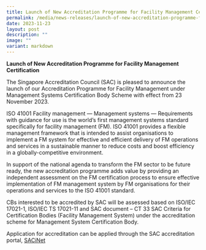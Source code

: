 ```yaml
---
title: Launch of New Accreditation Programme for Facility Management Certification
permalink: /media/news-releases/launch-of-new-accreditation-programme-for-facility-management-certification/
date: 2023-11-23
layout: post
description: ""
image: ""
variant: markdown
---
```

**Launch of New Accreditation Programme for Facility Management Certification**

The Singapore Accreditation Council (SAC) is pleased to announce the launch of our Accreditation Programme for Facility Management under Management Systems Certification Body Scheme with effect from 23 November 2023.

ISO 41001 Facility management — Management systems — Requirements with guidance for use is the world’s first management systems standard specifically for facility management (FM). ISO 41001 provides a flexible management framework that is intended to assist organisations to implement a FM system for effective and efficient delivery of FM operations and services in a sustainable manner to reduce costs and boost efficiency in a globally-competitive environment.

In support of the national agenda to transform the FM sector to be future ready, the new accreditation programme adds value by providing an independent assessment on the FM certification process to ensure effective implementation of FM management system by FM organisations for their operations and services to the ISO 41001 standard.

CBs interested to be accredited by SAC will be assessed based on ISO/IEC 17021-1, ISO/IEC TS 17021-11 and SAC document – CT 33 SAC Criteria for Certification Bodies (Facility Management System) under the accreditation scheme for Management System Certification Body.

Application for accreditation can be applied through the SAC accreditation portal, [SACiNet](https://sacinet2.enterprisesg.gov.sg/landing)